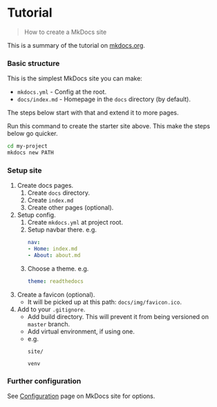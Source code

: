 # Tutorial
> How to create a MkDocs site

This is a summary of the tutorial on [mkdocs.org](https://www.mkdocs.org/).


### Basic structure

This is the simplest MkDocs site you can make:

- `mkdocs.yml` - Config at the root.
- `docs/index.md` - Homepage in the `docs` directory (by default).


The steps below start with that and extend it to more pages.


Run this command to create the starter site above. This make the steps below go quicker.

```sh
cd my-project
mkdocs new PATH
```

### Setup site

1. Create docs pages.
    1. Create `docs` directory.
    2. Create `index.md`
    3. Create other pages (optional).
2. Setup config.
    1. Create `mkdocs.yml` at project root.
    2. Setup navbar there. e.g.
        ```yaml
        nav:
        - Home: index.md
        - About: about.md
        ```
    3. Choose a theme. e.g.
        ```yaml
        theme: readthedocs
        ```
3. Create a favicon (optional).
    - It will be picked up at this path: `docs/img/favicon.ico`.
4. Add to your `.gitignore`.
    - Add build directory. This will prevent it from being versioned on `master` branch.
    - Add virtual environment, if using one.
    - e.g.
        ```
        site/

        venv
        ```


### Further configuration

See [Configuration](https://www.mkdocs.org/user-guide/configuration/) page on MkDocs site for options.
